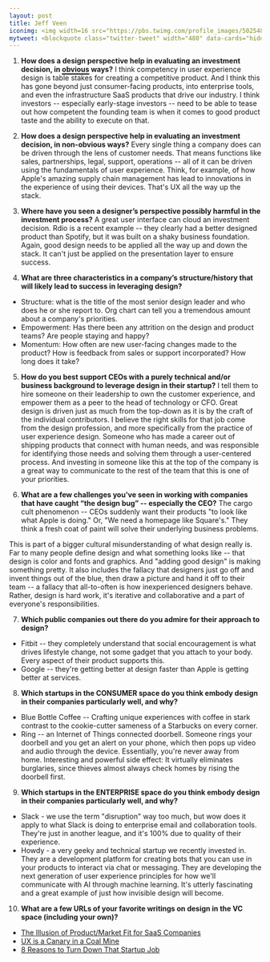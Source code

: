 ```yaml
---
layout: post
title: Jeff Veen
iconimg: <img width=16 src="https://pbs.twimg.com/profile_images/502548502904201216/oZSQG89V.jpeg">
mytweet: <blockquote class="twitter-tweet" width="480" data-cards="hidden" lang="en"><p lang="en" dir="ltr">An exciting change: I&#39;m leaving Adobe and joining <a href="https://twitter.com/trueventures">@TrueVentures</a> as Design Partner. <a href="https://t.co/GB3h1RNiwi">https://t.co/GB3h1RNiwi</a></p>&mdash; Jeffrey Veen (@veen) <a href="https://twitter.com/veen/status/563473067368665088">February 5, 2015</a></blockquote><script async src="//platform.twitter.com/widgets.js" charset="utf-8"></script>
---
```


1. <b>How does a design perspective help in evaluating an investment decision, in <span style="border-bottom: 2px solid black;">obvious</span> ways?</b> I think competency in user experience design is table stakes for creating a competitive product. And I think this has gone beyond just consumer-facing products, into enterprise tools, and even the infrastructure SaaS products that drive our industry. I think investors -- especially early-stage investors -- need to be able to tease out how competent the founding team is when it comes to good product taste and the ability to execute on that.

2. <b>How does a design perspective help in evaluating an investment decision, in non-obvious ways?</b> Every single thing a company does can be driven through the lens of customer needs. That means functions like sales, partnerships, legal, support, operations -- all of it can be driven using the fundamentals of user experience. Think, for example, of how Apple's amazing supply chain management has lead to innovations in the experience of using their devices. That's UX all the way up the stack.

3. <b>Where have you seen a designer&rsquo;s perspective possibly harmful in the investment process?</b> A great user interface can cloud an investment decision. Rdio is a recent example -- they clearly had a better designed product than Spotify, but it was built on a shaky business foundation. Again, good design needs to be applied all the way up and down the stack. It can't just be applied on the presentation layer to ensure success.

4. <b>What are three characteristics in a company&rsquo;s structure/history that will likely lead to success in leveraging design?</b>
  * Structure: what is the title of the most senior design leader and who does he or she report to. Org chart can tell you a tremendous amount about a company's priorities.
  * Empowerment: Has there been any attrition on the design and product teams? Are people staying and happy?
  * Momentum: How often are new user-facing changes made to the product? How is feedback from sales or support incorporated? How long does it take?

5. <b>How do you best support CEOs with a purely technical and/or business background to leverage design in their startup?</b> I tell them to hire someone on their leadership to own the customer experience, and empower them as a peer to the head of technology or CFO. Great design is driven just as much from the top-down as it is by the craft of the individual contributors. I believe the right skills for that job come from the design profession, and more specifically from the practice of user experience design. Someone who has made a career out of shipping products that connect with human needs, and was responsible for identifying those needs and solving them through a user-centered process. And investing in someone like this at the top of the company is a great way to communicate to the rest of the team that this is one of your priorities.

6. <b>What are a few challenges you've seen in working with companies that have caught &ldquo;the design bug&rdquo; -- especially the CEO?</b> The cargo cult phenomenon -- CEOs suddenly want their products "to look like what Apple is doing." Or, "We need a homepage like Square's." They think a fresh coat of paint will solve their underlying business problems.

This is part of a bigger cultural misunderstanding of what design really is. Far to many people define design and what something looks like -- that design is color and fonts and graphics. And "adding good design" is making something pretty. It also includes the fallacy that designers just go off and invent things out of the blue, then draw a picture and hand it off to their team -- a fallacy that all-to-often is how inexperienced designers behave. Rather, design is hard work, it's iterative and collaborative and a part of everyone's responsibilities.

7. <b>Which public companies out there do you admire for their approach to design?</b>
  * Fitbit -- they completely understand that social encouragement is what drives lifestyle change, not some gadget that you attach to your body. Every aspect of their product supports this.
  * Google -- they're getting better at design faster than Apple is getting better at services.

8. <b>Which startups in the CONSUMER space do you think embody design in their companies particularly well, and why?</b>
  * Blue Bottle Coffee -- Crafting unique experiences with coffee in stark contrast to the cookie-cutter sameness of a Starbucks on every corner.
  * Ring -- an Internet of Things connected doorbell. Someone rings your doorbell and you get an alert on your phone, which then pops up video and audio through the device. Essentially, you're never away from home. Interesting and powerful side effect: It virtually eliminates burglaries, since thieves almost always check homes by rising the doorbell first.

9. <b>Which startups in the ENTERPRISE space do you think embody design in their companies particularly well, and why?</b>
  * Slack - we use the term "disruption" way too much, but wow does it apply to what Slack is doing to enterprise email and collaboration tools. They're just in another league, and it's 100% due to quality of their experience. 
  * Howdy - a very geeky and technical startup we recently invested in. They are a development platform for creating bots that you can use in your products to interact via chat or messaging. They are developing the next generation of user experience principles for how we'll communicate with AI through machine learning. It's utterly fascinating and a great example of just how invisible design will become.

10. <b>What are a few URLs of your favorite writings on design in the VC space (including your own)?</b> 
  * [The Illusion of Product/Market Fit for SaaS Companies](http://www.feld.com/archives/2015/01/illusion-product-market-fit-saas-companies.html)
  * [UX is a Canary in a Coal Mine](https://medium.com/swlh/ux-is-a-canary-in-a-coal-mine-b7764b77f371#.yaem7txh4)
  * [8 Reasons to Turn Down That Startup Job](https://deardesignstudent.com/8-reasons-to-turn-down-that-startup-job-1f82a00ade34#.7mij9i4ri)


